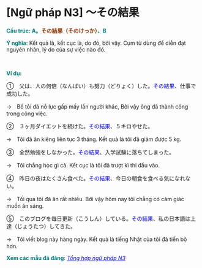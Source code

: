 # [Ngữ pháp N3] ～その結果
<div class="entry-content">
<p><span style="color: #008080;"><strong>Cấu trúc: A。<span style="color: #993300;">その結果（そのけっか）</span>、B</strong></span></p>
<p><span style="color: #008080;"><strong>Ý nghĩa</strong></span>: Kết quả là, kết cục là, do đó, bởi vậy. Cụm từ dùng để diễn đạt nguyên nhân, lý do của sự việc nào đó.</p>

<br/>
</p>
<p><span style="color: #008080;"><strong>Ví dụ:</strong></span></p>
<p>①　父は、人の何倍（なんばい）も努力（どりょく）した。<span style="color: #0000ff;">その結果</span>、仕事で成功した。</p>
<p>→　Bố tôi đã nỗ lực gấp mấy lần người khác, Bởi vậy ông đã thành công trong công việc.</p>
<p>②　３ヶ月ダイエットを続けた。<span style="color: #0000ff;">その結果</span>、５キロやせた。</p>
<p>→　Tôi đã ăn kiêng liên tục 3 tháng. Kết quả là tôi đã giảm được 5 kg.</p>
<p>③　全然勉強をしなかった。<span style="color: #0000ff;">その結果</span>、入学試験に落ちてしまった。</p>
<p>→　Tôi chẳng học gì cả. Kết cục là tôi đã trượt kì thi đầu vào.</p>
<p>④　昨日の夜はたくさん食べた。<span style="color: #0000ff;">その結果</span>、今日の朝食を食べる気になれない。</p>
<p>→　Tối qua tôi đã ăn rất nhiều. Bởi vậy hôm nay tôi chẳng có cảm giác muốn ăn sáng.</p>
<p>⑤　このブログを毎日更新（こうしん）している。<span style="color: #0000ff;">その結果</span>、私の日本語は上達（じょうたつ）してきた。</p>
<p>→　Tôi viết blog này hàng ngày. Kết quả là tiếng Nhật của tôi đã tiến bộ hơn.</p>
<p><strong><span style="color: #008080;">Xem các mẫu đã đăng</span></strong>: <span style="color: #0000ff;"><em><a href="https://bikae.net/ngu-phap/tong-hop-ngu-phap-n3/" style="color: #0000ff;" target="_blank">Tổng hợp ngữ pháp N3</a></em></span></p>

</div>